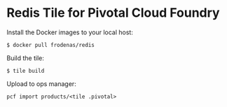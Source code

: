 # Redis Tile for Pivotal Cloud Foundry


Install the Docker images to your local host:

```
$ docker pull frodenas/redis
```

Build the tile:

```
$ tile build
```

Upload to ops manager:

```
pcf import products/<tile .pivotal>
```
